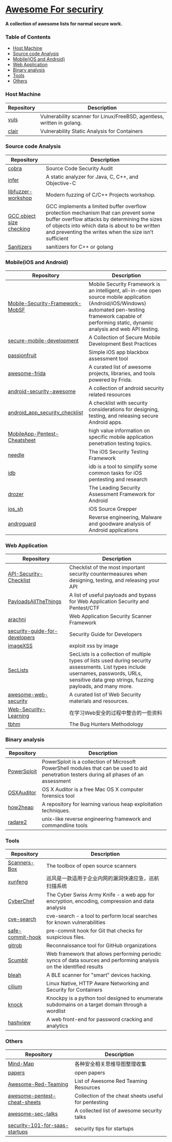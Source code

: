 # [Awesome For securiry](https://github.com/dleyanlin/awesome-secure-work)

**A collection of awesome lists for normal secure work.**
### Table of Contents

<!-- MarkdownTOC depth=4 -->
- [Host Machine](#host)
- [Source code Analysis](#source)
- [Mobile(iOS and Android)](#mobile)
- [Web Application](#webapp)
- [Binary analysis](#binary)
- [Tools](#tools)
- [Others](#others)

<!-- /MarkdownTOC -->

<a name="host" />

### Host Machine 
Repository | Description
---- |----
[vuls](https://github.com/future-architect/vuls) | Vulnerability scanner for Linux/FreeBSD, agentless, written in golang.
[clair](https://github.com/coreos/clair) | Vulnerability Static Analysis for Containers

<a name="source" />

### Source code Analysis

Repository | Description
---- | ----
[cobra](https://github.com/dleyanlin/cobra) | Source Code Security Audit 
[infer](https://github.com/facebook/infer) | A static analyzer for Java, C, C++, and Objective-C
[libfuzzer-workshop](https://github.com/Dor1s/libfuzzer-workshop)|Modern fuzzing of C/C++ Projects workshop.
[GCC object size checking](https://gcc.gnu.org/onlinedocs/gcc/Object-Size-Checking.html)| GCC implements a limited buffer overflow protection mechanism that can prevent some buffer overflow attacks by determining the sizes of objects into which data is about to be written and preventing the writes when the size isn’t sufficient
[Sanitizers](https://github.com/google/sanitizers/wiki)|sanitizers for C++ or golang 

<a name="mobile" />

### Mobile(iOS and Android)

Repository | Description
---- | ----
[Mobile-Security-Framework-MobSF](https://github.com/MobSF/Mobile-Security-Framework-MobSF) | Mobile Security Framework is an intelligent, all-in-one open source mobile application (Android/iOS/Windows) automated pen-testing framework capable of performing static, dynamic analysis and web API testing.
[secure-mobile-development](https://github.com/nowsecure/secure-mobile-development) | A Collection of Secure Mobile Development Best Practices
[passionfruit](https://github.com/chaitin/passionfruit) | Simple iOS app blackbox assessment tool
[awesome-frida](https://github.com/dleyanlin/awesome-frida) | A curated list of awesome projects, libraries, and tools powered by Frida.
[android-security-awesome](https://github.com/ashishb/android-security-awesome) | A collection of android security related resources
[android_app_security_checklist](https://github.com/b-mueller/android_app_security_checklist) | A checklist with security considerations for designing, testing, and releasing secure Android apps.
[MobileApp-Pentest-Cheatsheet](https://github.com/tanprathan/MobileApp-Pentest-Cheatsheet)|high value information on specific mobile application penetration testing topics.
[needle](https://github.com/mwrlabs/needle)|The iOS Security Testing Framework 
[idb](https://github.com/dmayer/idb)|idb is a tool to simplify some common tasks for iOS pentesting and research
[drozer](https://github.com/mwrlabs/drozer)|The Leading Security Assessment Framework for Android
[ios_sh](https://github.com/jhaddix/ios_sh)|iOS Source Grepper
[androguard](https://github.com/androguard/androguard)|Reverse engineering, Malware and goodware analysis of Android applications

<a name="webapp" />

### Web Application

Repository | Description
---- | ----
[API-Security-Checklist](https://github.com/shieldfy/API-Security-Checklist) | Checklist of the most important security countermeasures when designing, testing, and releasing your API
[PayloadsAllTheThings](https://github.com/swisskyrepo/PayloadsAllTheThings) | A list of useful payloads and bypass for Web Application Security and Pentest/CTF
[arachni](https://github.com/Arachni/arachni)|Web Application Security Scanner Framework
[security-guide-for-developers](https://github.com/FallibleInc/security-guide-for-developers)|Security Guide for Developers 
[imageXSS](https://github.com/dleyanlin/imageXSS)|exploit xss by image
[SecLists](https://github.com/danielmiessler/SecLists)|SecLists is a collection of multiple types of lists used during security assessments. List types include usernames, passwords, URLs, sensitive data grep strings, fuzzing payloads, and many more. 
[awesome-web-security](https://github.com/qazbnm456/awesome-web-security)|A curated list of Web Security materials and resources.
[Web-Security-Learning](https://github.com/CHYbeta/Web-Security-Learning)|在学习Web安全的过程中整合的一些资料
[tbhm](https://github.com/jhaddix/tbhm)|The Bug Hunters Methodology

<a name="binary" />

### Binary analysis
Repository | Description
---- | ----
[PowerSploit](https://github.com/PowerShellMafia/PowerSploit) | PowerSploit is a collection of Microsoft PowerShell modules that can be used to aid penetration testers during all phases of an assessment
[OSXAuditor](https://github.com/jipegit/OSXAuditor)|OS X Auditor is a free Mac OS X computer forensics tool
[how2heap](https://github.com/shellphish/how2heap)|A repository for learning various heap exploitation techniques.
[radare2](https://github.com/radare/radare2)|unix-like reverse engineering framework and commandline tools

<a name="tools" />

### Tools
Repository | Description
---- | ----
[Scanners-Box](https://github.com/We5ter/Scanners-Box) | The toolbox of open source scanners
[xunfeng](https://github.com/ysrc/xunfeng)|巡风是一款适用于企业内网的漏洞快速应急，巡航扫描系统
[CyberChef](https://github.com/gchq/CyberChef)|The Cyber Swiss Army Knife - a web app for encryption, encoding, compression and data analysis
[cve-search](https://github.com/cve-search/cve-search)|cve-search - a tool to perform local searches for known vulnerabilities
[safe-commit-hook](https://github.com/dleyanlin/safe-commit-hook)|pre-commit hook for Git that checks for suspicious files.
[gitrob](https://github.com/michenriksen/gitrob)|Reconnaissance tool for GitHub organizations
[Scumblr](https://github.com/Netflix/Scumblr)|Web framework that allows performing periodic syncs of data sources and performing analysis on the identified results
[bleah](https://github.com/evilsocket/bleah)|A BLE scanner for "smart" devices hacking.
[cilium](https://github.com/cilium/cilium)|Linux Native, HTTP Aware Networking and Security for Containers
[knock](https://github.com/guelfoweb/knock)|Knockpy is a python tool designed to enumerate subdomains on a target domain through a wordlist
[hashview](https://github.com/hashview/hashview)|A web front-end for password cracking and analytics

<a name="others" />

### Others
Repository | Description
---- | ----
[Mind-Map](https://github.com/phith0n/Mind-Map)|各种安全相关思维导图整理收集
[papers](https://github.com/evilcos/papers)|open papers
[Awesome-Red-Teaming](https://github.com/yeyintminthuhtut/Awesome-Red-Teaming)|List of Awesome Red Teaming Resources
[awesome-pentest-cheat-sheets](https://github.com/coreb1t/awesome-pentest-cheat-sheets)|Collection of the cheat sheets useful for pentesting
[awesome-sec-talks](https://github.com/PaulSec/awesome-sec-talks)|A collected list of awesome security talks
[security-101-for-saas-startups](https://github.com/forter/security-101-for-saas-startups)|security tips for startups
